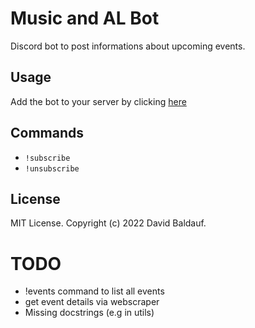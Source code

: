 # Music and AL Bot
Discord bot to post informations about upcoming events.

## Usage

Add the bot to your server by clicking [here](https://discord.com/api/oauth2/authorize?client_id=990682663713124412&permissions=543313886272&scope=bot)

## Commands
- `!subscribe`
- `!unsubscribe`

## License
MIT License. Copyright (c) 2022 David Baldauf.

# TODO
- !events command to list all events
- get event details via webscraper
- Missing docstrings (e.g in utils)